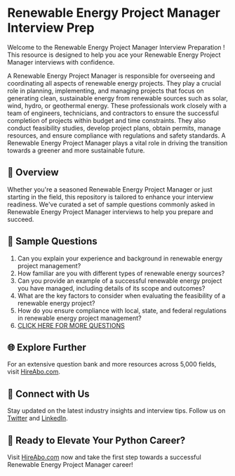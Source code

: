 # Renewable Energy Project Manager Interview Prep

Welcome to the Renewable Energy Project Manager Interview Preparation ! This resource is designed to help you ace your Renewable Energy Project Manager interviews with confidence.

A Renewable Energy Project Manager is responsible for overseeing and coordinating all aspects of renewable energy projects. They play a crucial role in planning, implementing, and managing projects that focus on generating clean, sustainable energy from renewable sources such as solar, wind, hydro, or geothermal energy. These professionals work closely with a team of engineers, technicians, and contractors to ensure the successful completion of projects within budget and time constraints. They also conduct feasibility studies, develop project plans, obtain permits, manage resources, and ensure compliance with regulations and safety standards. A Renewable Energy Project Manager plays a vital role in driving the transition towards a greener and more sustainable future.

## 🚀 Overview

Whether you're a seasoned Renewable Energy Project Manager or just starting in the field, this repository is tailored to enhance your interview readiness. We've curated a set of sample questions commonly asked in Renewable Energy Project Manager interviews to help you prepare and succeed.

## 📝 Sample Questions

1. Can you explain your experience and background in renewable energy project management?
2. How familiar are you with different types of renewable energy sources?
3. Can you provide an example of a successful renewable energy project you have managed, including details of its scope and outcomes?
4. What are the key factors to consider when evaluating the feasibility of a renewable energy project?
5. How do you ensure compliance with local, state, and federal regulations in renewable energy project management?
6. [CLICK HERE FOR MORE QUESTIONS](https://hireabo.com/job/20_0_8/Renewable%20Energy%20Project%20Manager)

## 🌐 Explore Further

For an extensive question bank and more resources across 5,000 fields, visit [HireAbo.com](https://www.hireabo.com).

## 📱 Connect with Us

Stay updated on the latest industry insights and interview tips. Follow us on [Twitter](https://twitter.com/hireabo) and [LinkedIn](https://www.linkedin.com/in/hire-abo-3609972a8/).

## 🚀 Ready to Elevate Your Python Career?

Visit [HireAbo.com](https://www.hireabo.com) now and take the first step towards a successful Renewable Energy Project Manager career!